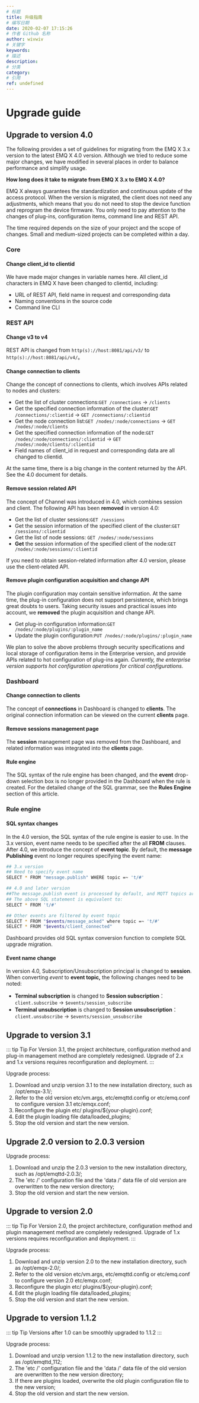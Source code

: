 ```yaml
---
# 标题
title: 升级指南
# 编写日期
date: 2020-02-07 17:15:26
# 作者 Github 名称
author: wivwiv
# 关键字
keywords:
# 描述
description:
# 分类
category: 
# 引用
ref: undefined
---
```


# Upgrade guide

## Upgrade to version 4.0

The following provides a set of guidelines for migrating from the EMQ X 3.x version to the latest EMQ X 4.0 version. Although we tried to reduce some major changes, we have modified in several places in order to balance performance and simplify usage.

**How long does it take to migrate from EMQ X 3.x to EMQ X 4.0?** 

EMQ X always guarantees the standardization and continuous update of the access protocol. When the version is migrated, the client does not need any adjustments, which means that you do not need to stop the device function and reprogram the device firmware. You only need to pay attention to the changes of plug-ins, configuration items, command line and REST API.

The time required depends on the size of your project and the scope of changes. Small and medium-sized projects can be completed within a day.

### Core

#### Change client\_id  to clientid

We have made major changes in variable names here. All client\_id characters in EMQ X have been changed to clientid, including:

  - URL of REST API, field name in request and corresponding data
  - Naming conventions in the source code
  - Command line CLI

### REST API

#### Change v3 to v4

REST API is changed from `http(s)://host:8081/api/v3/` to
`http(s)://host:8081/api/v4/`。

#### Change connection to clients

Change the concept of connections to clients, which involves APIs related to nodes and clusters:

  - Get the list of cluster connections:`GET /connections` -\> `/clients`
  - Get the specified connection information of the cluster:`GET /connections/:clientid` -\> `GET
    /connections/:clientid`
  - Get the node connection list:`GET /nodes/:node/connections` -\> `GET
    /nodes/:node/clients`
  - Get the specified connection information of the node:`GET /nodes/:node/connections/:clientid` -\> `GET
    /nodes/:node/clients/:clientid`
  - Field names of client\_id in request and corresponding data  are all changed to clientid.

At the same time, there is a big change in the content returned by the API. See the 4.0 document for details.

#### Remove session related API

The concept of Channel was introduced in 4.0, which combines session and client. The following API has been **removed** in version 4.0:

  - Get the list of cluster sessions:`GET /sessions`
  - Get the session information of the specified client of the cluster:`GET /sessions/:clientid`
  - Get the list of node sessions: `GET /nodes/:node/sessions`
  - **Get** the session information of the specified client of the node:`GET /nodes/:node/sessions/:clientid`

If you need to obtain session-related information after 4.0 version, please use the client-related API.

#### Remove plugin configuration acquisition and change API

The plugin configuration may contain sensitive information. At the same time, the plug-in configuration does not support persistence, which brings great doubts to users. Taking security issues and practical issues into account, we **removed** the plugin acquisition and change API.

  - Get plug-in configuration information:`GET /nodes/:node/plugins/:plugin_name`
  - Update the plugin configuration:`PUT /nodes/:node/plugins/:plugin_name`

We plan to solve the above problems through security specifications and local storage of configuration items in the Enterprise version, and provide APIs related to hot configuration of plug-ins again. *Currently, the enterprise version supports hot configuration operations for critical configurations.*

### Dashboard

#### Change connection to clients

The concept of **connections** in Dashboard is changed to **clients**. The original connection information can be viewed on the current **clients** page.

#### Remove sessions management page

The **session** management page was removed from the Dashboard, and related information was integrated into the **clients** page.

#### Rule engine

The SQL syntax of the rule engine has been changed, and the **event** drop-down selection box is no longer provided in the Dashboard when the rule is created. For the detailed change of the SQL grammar, see the **Rules Engine** section of this article.

### Rule engine

#### SQL syntax changes

In the 4.0 version, the SQL syntax of the rule engine is easier to use. In the 3.x version, event name needs to be specified after the all **FROM** clauses. After 4.0, we introduce the concept of **event topic**. By default, the **message Publishing** event no longer requires specifying the event name:

```bash 
## 3.x version
## Need to specify event name
SELECT * FROM "message.publish" WHERE topic =~ 't/#'

## 4.0 and later version
##The message.publish event is processed by default, and MQTT topics are filtered directly after FROM
## The above SQL statement is equivalent to:
SELECT * FROM 't/#'

## Other events are filtered by event topic
SELECT * FROM "$events/message_acked" where topic =~ 't/#'
SELECT * FROM "$events/client_connected"
```

Dashboard provides old SQL syntax conversion function to complete SQL upgrade migration.

#### Event name change

In version 4.0, Subscription/Unsubscription principal is changed to **session**. When converting *event* to **event topic,** the following changes need to be noted:

  - **Terminal subscription** is changed to **Session subscription**：`client.subscribe` -\>
    `$events/session_subscribe`
  - **Terminal unsubscription** is changed to **Session unsubscription**：`client.unsubscribe` -\>
    `$events/session_unsubscribe`



## Upgrade to version 3.1

::: tip Tip
For Version 3.1, the project architecture, configuration method and plug-in management method are completely redesigned. Upgrade of 2.x and 1.x versions requires reconfiguration and deployment.
:::

Upgrade process:

1.  Download and unzip version 3.1 to the new installation directory, such as /opt/emqx-3.1/;
2. Refer to the old version etc/vm.args, etc/emqttd.config or etc/emq.conf to configure version 3.1
     etc/emqx.conf;
3. Reconfigure the plugin etc/ plugins/${your-plugin}.conf;
4. Edit the plugin loading file data/loaded_plugins;
5. Stop the old version and start the new version.

## Upgrade 2.0 version to 2.0.3 version

Upgrade process:

1.  Download and unzip the 2.0.3 version to the new installation directory, such as /opt/emqttd-2.0.3/;
2. The  'etc /' configuration file and the 'data /' data file of old version are overwritten to the new version directory;
3. Stop the old version and start the new version.

## Upgrade to version 2.0

::: tip Tip
For Version 2.0, the project architecture, configuration method and plugin management method are completely redesigned. Upgrade of 1.x versions requires reconfiguration and deployment.
:::

Upgrade process:

1.  Download and unzip version 2.0 to the new installation directory, such as /opt/emqx-2.0/;
2.  Refer to the old version etc/vm.args, etc/emqttd.config or etc/emq.conf to configure version 2.0
    etc/emqx.conf;
3.  Reconfigure the plugin etc/ plugins/${your-plugin}.conf;
4.  Edit the plugin loading file data/loaded_plugins;
5.  Stop the old version and start the new version.

## Upgrade to version 1.1.2

::: tip Tip
Versions after 1.0 can be smoothly upgraded to 1.1.2
:::


Upgrade process:

1.  Download and unzip version 1.1.2 to the new installation directory, such as /opt/emqttd_112;
2. The 'etc /' configuration file and the 'data /' data file of the old version are overwritten to the new version directory;
3. If there are plugins loaded, overwrite the old plugin configuration file to the new version;
4. Stop the old version and start the new version.

